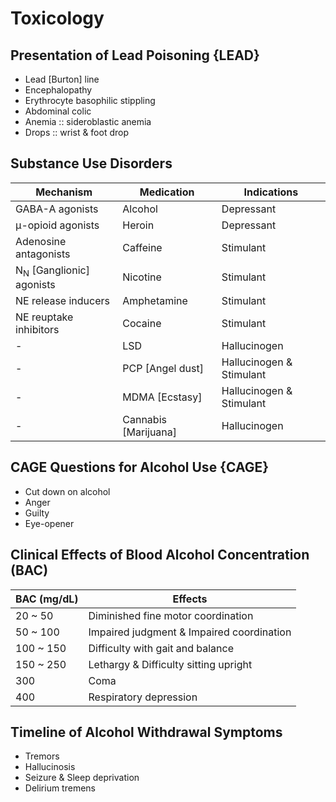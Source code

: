 # Toxicology

## Presentation of Lead Poisoning {LEAD}

- Lead [Burton] line
- Encephalopathy
- Erythrocyte basophilic stippling
- Abdominal colic
- Anemia :: sideroblastic anemia
- Drops :: wrist & foot drop

## Substance Use Disorders

|Mechanism|Medication|Indications|
|-|-|-|
|GABA-A agonists|Alcohol|Depressant|
|μ-opioid agonists|Heroin|Depressant|
|Adenosine antagonists|Caffeine|Stimulant|
|N<sub>N</sub> [Ganglionic] agonists|Nicotine|Stimulant|
|NE release inducers|Amphetamine|Stimulant|
|NE reuptake inhibitors|Cocaine|Stimulant|
|-|LSD|Hallucinogen|
|-|PCP [Angel dust]|Hallucinogen & Stimulant|
|-|MDMA [Ecstasy]|Hallucinogen & Stimulant|
|-|Cannabis [Marijuana]|Hallucinogen|

## CAGE Questions for Alcohol Use {CAGE}

- Cut down on alcohol
- Anger
- Guilty
- Eye-opener

## Clinical Effects of Blood Alcohol Concentration (BAC)

|BAC (mg/dL)|Effects|
|-|-|
|20 ~ 50|Diminished fine motor coordination|
|50 ~ 100|Impaired judgment & Impaired coordination|
|100 ~ 150|Difficulty with gait and balance|
|150 ~ 250|Lethargy & Difficulty sitting upright|
|300|Coma|
|400|Respiratory depression|

## Timeline of Alcohol Withdrawal Symptoms

- Tremors
- Hallucinosis
- Seizure & Sleep deprivation
- Delirium tremens
